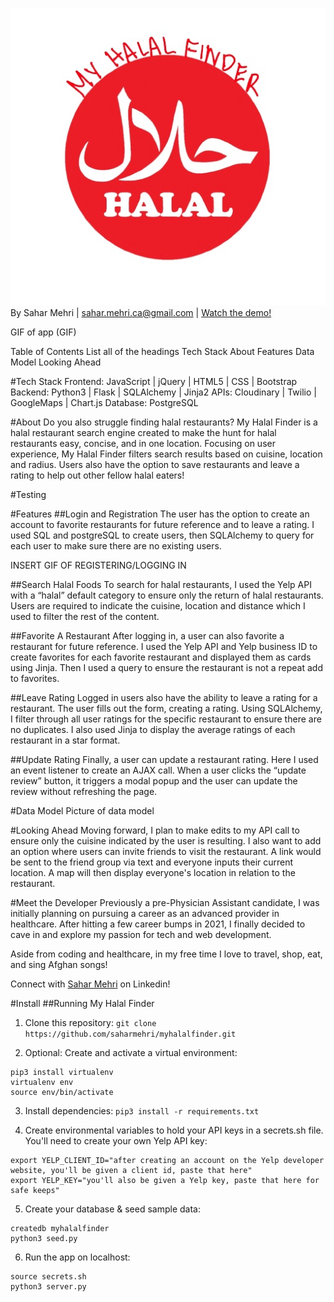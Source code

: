 ![Logo](/static/css/logo.jpg)
By Sahar Mehri | sahar.mehri.ca@gmail.com | [Watch the demo!](https://www.youtube.com/watch?v=lUfTB5bF_xg)

GIF of app (GIF)

Table of Contents 
List all of the headings 
Tech Stack 
About 
Features
Data Model
Looking Ahead

#Tech Stack 
Frontend: JavaScript | jQuery | HTML5 | CSS | Bootstrap
Backend: Python3 | Flask | SQLAlchemy | Jinja2
APIs: Cloudinary | Twilio | GoogleMaps | Chart.js
Database: PostgreSQL

#About 
Do you also struggle finding halal restaurants? My Halal Finder is a halal restaurant search engine created to make the hunt for halal restaurants easy, concise, and in one location. Focusing on user experience, My Halal Finder filters search results based on cuisine, location and radius. Users also have the option to save restaurants and leave a rating to help out other fellow halal eaters! 

#Testing 

#Features
##Login and Registration 
The user has the option to create an account to favorite restaurants for future reference and to leave a rating. I used SQL and postgreSQL to create users, then SQLAlchemy to query for each user to make sure there are no existing users. 

INSERT GIF OF REGISTERING/LOGGING IN 

##Search Halal Foods
To search for halal restaurants, I used the Yelp API with a “halal” default category to ensure only the return of halal restaurants. Users are required to indicate the cuisine, location and distance which I used to filter the rest of the content. 

##Favorite A Restaurant
After logging in, a user can also favorite a restaurant for future reference. I used the Yelp API and Yelp business ID to create favorites for each favorite restaurant and displayed them as cards using Jinja. Then I used a query to ensure the restaurant is not a repeat add to favorites. 

##Leave Rating
Logged in users also have the ability to leave a rating for a restaurant. The user fills out the form, creating a rating. Using SQLAlchemy, I filter through all user ratings for the specific restaurant to ensure there are no duplicates. I also used Jinja to display the average ratings of each restaurant in a star format. 

##Update Rating
Finally, a user can update a restaurant rating. Here I used an event listener to create an AJAX call. When a user clicks the “update review” button, it triggers a modal popup and the user can update the review without refreshing the page.  

#Data Model
Picture of data model

#Looking Ahead
Moving forward, I plan to make edits to my API call to ensure only the cuisine indicated by the user is resulting. I also want to add an option where users can invite friends to visit the restaurant. A link would be sent to the friend group via text and everyone inputs their current location. A map will then display everyone's location in relation to the restaurant. 

#Meet the Developer
Previously a pre-Physician Assistant candidate, I was initially planning on pursuing a career as an advanced provider in healthcare. After hitting a few career bumps in 2021, I finally decided to cave in and explore my passion for tech and web development. 

Aside from coding and healthcare, in my free time I love to travel, shop, eat, and sing Afghan songs!

Connect with [Sahar Mehri](https://www.linkedin.com/in/saharmehri/) on Linkedin! 

#Install
##Running My Halal Finder
1. Clone this repository:
`git clone https://github.com/saharmehri/myhalalfinder.git`

2. Optional: Create and activate a virtual environment:
```
pip3 install virtualenv
virtualenv env
source env/bin/activate
```

3. Install dependencies:
`pip3 install -r requirements.txt`

4. Create environmental variables to hold your API keys in a secrets.sh file. You'll need to create your own Yelp API key:
```
export YELP_CLIENT_ID="after creating an account on the Yelp developer website, you'll be given a client id, paste that here"
export YELP_KEY="you'll also be given a Yelp key, paste that here for safe keeps"
```

5. Create your database & seed sample data:
```
createdb myhalalfinder
python3 seed.py
```

6. Run the app on localhost:
```
source secrets.sh
python3 server.py
```
